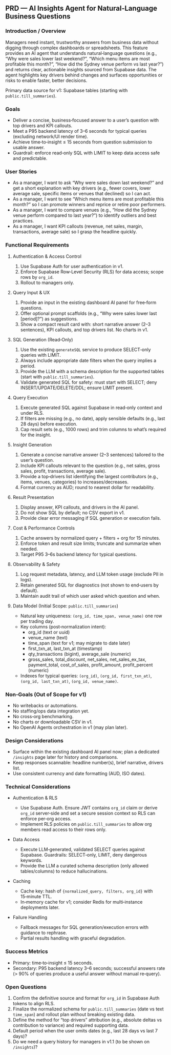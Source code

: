 ## PRD — AI Insights Agent for Natural‑Language Business Questions

### Introduction / Overview
Managers need instant, trustworthy answers from business data without digging through complex dashboards or spreadsheets. This feature provides an AI agent that understands natural‑language questions (e.g., “Why were sales lower last weekend?”, “Which menu items are most profitable this month?”, “How did the Sydney venue perform vs last year?”) and returns clear, actionable insights sourced from Supabase data. The agent highlights key drivers behind changes and surfaces opportunities or risks to enable faster, better decisions.

Primary data source for v1: Supabase tables (starting with `public.till_summaries`).

### Goals
- Deliver a concise, business‑focused answer to a user’s question with top drivers and KPI callouts.
- Meet a P95 backend latency of 3–6 seconds for typical queries (excluding network/UI render time).
- Achieve time‑to‑insight ≤ 15 seconds from question submission to usable answer.
- Guardrail: enforce read‑only SQL with LIMIT to keep data access safe and predictable.

### User Stories
- As a manager, I want to ask “Why were sales down last weekend?” and get a short explanation with key drivers (e.g., fewer covers, lower average sale, specific items or venues that declined) so I can act.
- As a manager, I want to see “Which menu items are most profitable this month?” so I can promote winners and reprice or retire poor performers.
- As a manager, I want to compare venues (e.g., “How did the Sydney venue perform compared to last year?”) to identify outliers and best practices.
- As a manager, I want KPI callouts (revenue, net sales, margin, transactions, average sale) so I grasp the headline quickly.

### Functional Requirements
1. Authentication & Access Control
   1. Use Supabase Auth for user authentication in v1.
   2. Enforce Supabase Row‑Level Security (RLS) for data access; scope rows by `org_id`.
   3. Rollout to managers only.

2. Query Input & UX
   1. Provide an input in the existing dashboard AI panel for free‑form questions.
   2. Offer optional prompt scaffolds (e.g., “Why were sales lower last [period]?”) as suggestions.
   3. Show a compact result card with: short narrative answer (2–3 sentences), KPI callouts, and top drivers list. No charts in v1.

3. SQL Generation (Read‑Only)
   1. Use the existing `generateSQL` service to produce SELECT‑only queries with LIMIT.
   2. Always include appropriate date filters when the query implies a period.
   3. Provide the LLM with a schema description for the supported tables (start with `public.till_summaries`).
   4. Validate generated SQL for safety: must start with SELECT; deny INSERT/UPDATE/DELETE/DDL; ensure LIMIT present.

4. Query Execution
   1. Execute generated SQL against Supabase in read‑only context and under RLS.
   2. If filters are missing (e.g., no date), apply sensible defaults (e.g., last 28 days) before execution.
   3. Cap result sets (e.g., 1000 rows) and trim columns to what’s required for the insight.

5. Insight Generation
   1. Generate a concise narrative answer (2–3 sentences) tailored to the user’s question.
   2. Include KPI callouts relevant to the question (e.g., net sales, gross sales, profit, transactions, average sale).
   3. Provide a top‑drivers list identifying the largest contributors (e.g., items, venues, categories) to increases/decreases.
   4. Format currency as AUD; round to nearest dollar for readability.

6. Result Presentation
   1. Display answer, KPI callouts, and drivers in the AI panel.
   2. Do not show SQL by default; no CSV export in v1.
   3. Provide clear error messaging if SQL generation or execution fails.

7. Cost & Performance Controls
   1. Cache answers by normalized query + filters + org for 15 minutes.
   2. Enforce token and result size limits; truncate and summarize when needed.
   3. Target P95 3–6s backend latency for typical questions.

8. Observability & Safety
   1. Log request metadata, latency, and LLM token usage (exclude PII in logs).
   2. Retain generated SQL for diagnostics (not shown to end‑users by default).
   3. Maintain audit trail of which user asked which question and when.

9. Data Model (Initial Scope: `public.till_summaries`)
   - Natural key uniqueness: `(org_id, time_span, venue_name)` one row per trading day.
   - Key columns (post‑normalization intent):
     - org_id (text or uuid)
     - venue_name (text)
     - time_span (text for v1; may migrate to date later)
     - first_txn_at, last_txn_at (timestamp)
     - qty_transactions (bigint), average_sale (numeric)
     - gross_sales, total_discount, net_sales, net_sales_ex_tax, payment_total, cost_of_sales, profit_amount, profit_percent (numeric)
   - Indexes for typical queries: `(org_id)`, `(org_id, first_txn_at)`, `(org_id, last_txn_at)`, `(org_id, venue_name)`.

### Non‑Goals (Out of Scope for v1)
- No writebacks or automations.
- No staffing/ops data integration yet.
- No cross‑org benchmarking.
- No charts or downloadable CSV in v1.
- No OpenAI Agents orchestration in v1 (may plan later).

### Design Considerations
- Surface within the existing dashboard AI panel now; plan a dedicated `/insights` page later for history and comparisons.
- Keep responses scannable: headline number(s), brief narrative, drivers list.
- Use consistent currency and date formatting (AUD, ISO dates).

### Technical Considerations
- Authentication & RLS
  - Use Supabase Auth. Ensure JWT contains `org_id` claim or derive `org_id` server‑side and set a secure session context so RLS can enforce per‑org access.
  - Implement RLS policies on `public.till_summaries` to allow org members read access to their rows only.

- Data Access
  - Execute LLM‑generated, validated SELECT queries against Supabase. Guardrails: SELECT‑only, LIMIT, deny dangerous keywords.
  - Provide the LLM a curated schema description (only allowed tables/columns) to reduce hallucinations.

- Caching
  - Cache key: hash of `{normalized_query, filters, org_id}` with 15‑minute TTL.
  - In‑memory cache for v1; consider Redis for multi‑instance deployments later.

- Failure Handling
  - Fallback messages for SQL generation/execution errors with guidance to rephrase.
  - Partial results handling with graceful degradation.

### Success Metrics
- Primary: time‑to‑insight ≤ 15 seconds.
- Secondary: P95 backend latency 3–6 seconds; successful answers rate (> 90% of queries produce a useful answer without manual re‑query).

### Open Questions
1. Confirm the definitive source and format for `org_id` in Supabase Auth tokens to align RLS.
2. Finalize the normalized schema for `public.till_summaries` (date vs text `time_span`) and rollout plan without breaking existing data.
3. Define the method for “top drivers” attribution (e.g., absolute deltas vs contribution to variance) and required supporting data.
4. Default period when the user omits dates (e.g., last 28 days vs last 7 days)?
5. Do we need a query history for managers in v1.1 (to be shown on `/insights`)?


